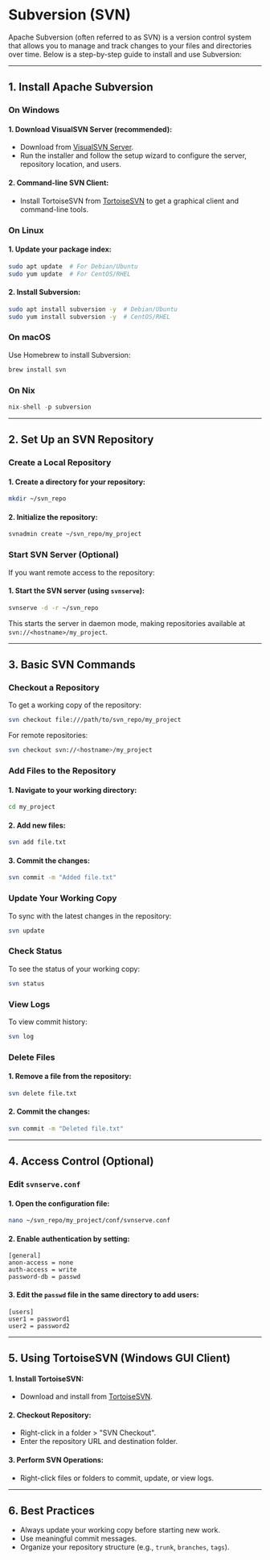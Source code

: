 # Subversion (SVN)

Apache Subversion (often referred to as SVN) is a version control system that allows you to manage and track changes to your files and directories over time. Below is a step-by-step guide to install and use Subversion:

---

## **1. Install Apache Subversion**

### **On Windows**
#### 1.  **Download VisualSVN Server (recommended)**:
- Download from [VisualSVN Server](https://www.visualsvn.com/server/).
- Run the installer and follow the setup wizard to configure the server, repository location, and users.
#### 2.  **Command-line SVN Client**:
- Install TortoiseSVN from [TortoiseSVN](https://tortoisesvn.net/) to get a graphical client and command-line tools.

### **On Linux**
#### 1.  Update your package index:
```bash
sudo apt update  # For Debian/Ubuntu
sudo yum update  # For CentOS/RHEL
```
#### 2.  Install Subversion:
```bash
sudo apt install subversion -y  # Debian/Ubuntu
sudo yum install subversion -y  # CentOS/RHEL
```

### **On macOS**
Use Homebrew to install Subversion:
```bash
brew install svn
```

### On Nix

```nix
nix-shell -p subversion

```

---

## **2. Set Up an SVN Repository**

### **Create a Local Repository**
#### 1.  Create a directory for your repository:
```bash
mkdir ~/svn_repo
```
#### 2.  Initialize the repository:
```bash
svnadmin create ~/svn_repo/my_project
```

### **Start SVN Server (Optional)**
If you want remote access to the repository:
#### 1.  Start the SVN server (using `svnserve`):
```bash
svnserve -d -r ~/svn_repo
```
This starts the server in daemon mode, making repositories available at `svn://<hostname>/my_project`.

---

## **3. Basic SVN Commands**

### **Checkout a Repository**
To get a working copy of the repository:
```bash
svn checkout file:///path/to/svn_repo/my_project
```
For remote repositories:
```bash
svn checkout svn://<hostname>/my_project
```

### **Add Files to the Repository**
#### 1.  Navigate to your working directory:
```bash
cd my_project
```
#### 2.  Add new files:
```bash
svn add file.txt
```
#### 3.  Commit the changes:
```bash
svn commit -m "Added file.txt"
```

### **Update Your Working Copy**
To sync with the latest changes in the repository:
```bash
svn update
```

### **Check Status**
To see the status of your working copy:
```bash
svn status
```

### **View Logs**
To view commit history:
```bash
svn log
```

### **Delete Files**
#### 1.  Remove a file from the repository:
```bash
svn delete file.txt
```
#### 2.  Commit the changes:
```bash
svn commit -m "Deleted file.txt"
```

---

## **4. Access Control (Optional)**

### Edit `svnserve.conf`
#### 1.  Open the configuration file:
```bash
nano ~/svn_repo/my_project/conf/svnserve.conf
```
#### 2.  Enable authentication by setting:
```
[general]
anon-access = none
auth-access = write
password-db = passwd
```
#### 3.  Edit the `passwd` file in the same directory to add users:
```
[users]
user1 = password1
user2 = password2
```

---

## **5. Using TortoiseSVN (Windows GUI Client)**

#### 1.  **Install TortoiseSVN**:
- Download and install from [TortoiseSVN](https://tortoisesvn.net/).
#### 2.  **Checkout Repository**:
- Right-click in a folder > "SVN Checkout".
- Enter the repository URL and destination folder.
#### 3.  **Perform SVN Operations**:
- Right-click files or folders to commit, update, or view logs.

---

## **6. Best Practices**
- Always update your working copy before starting new work.
- Use meaningful commit messages.
- Organize your repository structure (e.g., `trunk`, `branches`, `tags`).
